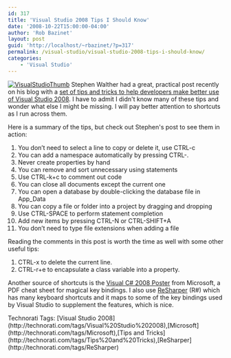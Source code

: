 ```yaml
---
id: 317
title: 'Visual Studio 2008 Tips I Should Know'
date: '2008-10-22T15:00:00-04:00'
author: 'Rob Bazinet'
layout: post
guid: 'http://localhost/~rbazinet/?p=317'
permalink: /visual-studio/visual-studio-2008-tips-i-should-know/
categories:
    - 'Visual Studio'
---
```


[![VisualStudioThumb](http://accidentaltechnologist.com/files/media/image/WindowsLiveWriter/VisualStudio2008TipsIdidntKnow_91D8/VisualStudioThumb_thumb.jpg)](http://accidentaltechnologist.com/files/media/image/WindowsLiveWriter/VisualStudio2008TipsIdidntKnow_91D8/VisualStudioThumb_2.jpg) Stephen Walther had a great, practical post recently on his blog with a [set of tips and tricks to help developers make better use of Visual Studio 2008](http://weblogs.asp.net/stephenwalther/archive/2008/10/21/essential-visual-studio-tips-amp-tricks-that-every-developer-should-know.aspx). I have to admit I didn't know many of these tips and wonder what else I might be missing. I will pay better attention to shortcuts as I run across them.

Here is a summary of the tips, but check out Stephen's post to see them in action:

1. You don’t need to select a line to copy or delete it, use CTRL-c
2. You can add a namespace automatically by pressing CTRL-.
3. Never create properties by hand
4. You can remove and sort unnecessary using statements
5. Use CTRL-k+c to comment out code
6. You can close all documents except the current one
7. You can open a database by double-clicking the database file in App\_Data
8. You can copy a file or folder into a project by dragging and dropping
9. Use CTRL-SPACE to perform statement completion
10. Add new items by pressing CTRL-N or CTRL-SHIFT+A
11. You don’t need to type file extensions when adding a file

Reading the comments in this post is worth the time as well with some other useful tips:

1. CTRL-x to delete the current line.
2. CTRL-r+e to encapsulate a class variable into a property.

Another source of shortcuts is the [Visual C# 2008 Poster](http://www.microsoft.com/downloads/details.aspx?familyid=E5F902A8-5BB5-4CC6-907E-472809749973&displaylang=en) from Microsoft, a PDF cheat sheet for magical key bindings. I also use [ReSharper](http://www.jetbrains.com/resharper/) (R#) which has many keyboard shortcuts and it maps to some of the key bindings used by Visual Studio to supplement the features, which is nice.

<div class="wlWriterSmartContent" id="scid:0767317B-992E-4b12-91E0-4F059A8CECA8:c18bc3a5-6a01-40da-939f-2beceba6267a" style="padding-right: 0px; display: inline; padding-left: 0px; float: none; padding-bottom: 0px; margin: 0px; padding-top: 0px">Technorati Tags: [Visual Studio 2008](http://technorati.com/tags/Visual%20Studio%202008),[Microsoft](http://technorati.com/tags/Microsoft),[Tips and Tricks](http://technorati.com/tags/Tips%20and%20Tricks),[ReSharper](http://technorati.com/tags/ReSharper)</div>